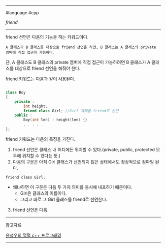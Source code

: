 
---

#language #cpp 

*friend*

---

friend 선언은 다음의 기능을 하는 키워드이다.

	A 클래스가 B 클래스를 대상으로 friend 선언을 하면, B 클래스는 A 클래스의 private 멤버에 직접 접근이 가능하다.

단, A 클래스도 B 클래스의 private 멤버에 직접 접근이 가능하려면 B 클래스가 A 클래스를 대상으로 friend 선언을 해줘야 한다.

friend 키워드는 다음과 같이 사용된다.

```cpp

class Boy
{
	private :
		int height;
		friend class Girl; //Girl 객체를 friend로 선언
	public :
		Boy(int len) : height(len) {}
		. . . . .
};

```

friend 키워드는 다음의 특징을 가진다.

1. friend 선언은 클래스 내 어디에든 위치할 수 있다.(private, public, protected 모두에 위치할 수 있다는 뜻.)
2. 다음의 구문은 아직 Girl 클래스가 선언되지 않은 상태에서도 정상적으로 컴파일 된다.

`friend class Girl;`

- 왜냐하면 이 구문은 다음 두 가지 의미를 동시에 내포하기 떄문이다.
	- Girl은 클래스의 이름이다.
	- 그리고 바로 그 Girl 클래스를 friend로 선언한다.

3. friend 선언은 다음

---

참고자료

[윤성우의 열혈 c++ 프로그래밍](https://product.kyobobook.co.kr/detail/S000001589147)

---